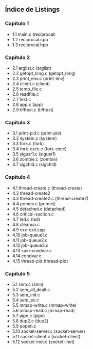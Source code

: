 ## Índice de Listings

### Capítulo 1
- 1.1 main.c (reciprocal)
- 1.2 reciprocal.cpp
- 1.3 reciprocal.hpp

### Capítulo 2
- 2.1 arglist.c (arglist)
- 2.2 getopt\_long.c (getopt\_long)
- 2.3 print\_env.c (print-env)
- 2.4 client.c (client)
- 2.5 temp\_file.c
- 2.6 readfile.c
- 2.7 test.c
- 2.8 app.c (app)
- 2.9 tifftest.c (tifftest)

### Capítulo 3
- 3.1 print-pid.c (print-pid)
- 3.2 system.c (system)
- 3.3 fork.c (fork)
- 3.4 fork-exec.c (fork-exec)
- 3.5 sigusr1.c (sigusr1)
- 3.6 zombie.c (zombie)
- 3.7 sigchld.c (sigchld)

### Capítulo 4
- 4.1 thread-create.c (thread-create)
- 4.2 thread-create2
- 4.3 thread-create2.c (thread-create2)
- 4.4 primes.c (primes)
- 4.5 detached.c (detached)
- 4.6 critical-section.c
- 4.7 tsd.c (tsd)
- 4.8 cleanup.c
- 4.9 cxx-exit.cpp
- 4.10 job-queue1.c
- 4.11 job-queue2.c
- 4.12 job-queue3.c
- 4.13 spin-condvar.c
- 4.14 condvar.c
- 4.15 thread-pid (thread-pid)

### Capítulo 5
- 5.1 shm.c (shm)
- 5.2 sem\_all\_deall.c
- 5.3 sem\_init.c
- 5.4 sem\_pv.c
- 5.5 mmap-write.c (mmap-write)
- 5.6 mmap-read.c (mmap-read)
- 5.7 pipe.c (pipe)
- 5.8 dup2.c (dup2)
- 5.9 popen.c
- 5.10 socket-server.c (socket-server)
- 5.11 socket-client.c (socket-client)
- 5.12 socket-inet.c (socket-inet)
